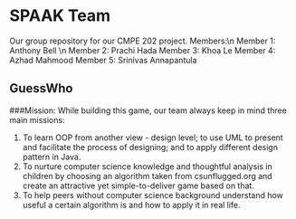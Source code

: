 # SPAAK Team
Our group repository for our CMPE 202 project.
Members:\n
Member 1: Anthony Bell \n
Member 2: Prachi Hada
Member 3: Khoa Le
Member 4: Azhad Mahmood
Member 5: Srinivas Annapantula

## GuessWho

###Mission:
While building this game, our team always keep in mind three main missions:
1. To learn OOP from another view - design level; to use UML to present and facilitate the process of designing; and to apply different design pattern in Java.
2. To nurture computer science knowledge and thoughtful analysis in children by choosing an algorithm taken from csunflugged.org and create an attractive yet simple-to-deliver game based on that.
3. To help peers without computer science background understand how useful a certain algorithm is and how to apply it in real life.